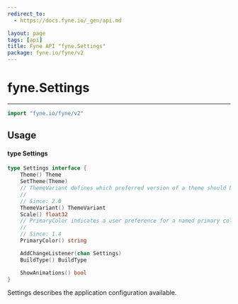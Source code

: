 ```yaml
---
redirect_to:
  - https://docs.fyne.io/_gen/api.md

layout: page
tags: [api]
title: Fyne API "fyne.Settings"
package: fyne.io/fyne/v2
---
```

# fyne.Settings
---
```go
import "fyne.io/fyne/v2"
```

## Usage

#### type Settings

```go
type Settings interface {
	Theme() Theme
	SetTheme(Theme)
	// ThemeVariant defines which preferred version of a theme should be used (i.e. light or dark)
	//
	// Since: 2.0
	ThemeVariant() ThemeVariant
	Scale() float32
	// PrimaryColor indicates a user preference for a named primary color
	//
	// Since: 1.4
	PrimaryColor() string

	AddChangeListener(chan Settings)
	BuildType() BuildType

	ShowAnimations() bool
}
```

Settings describes the application configuration available.
